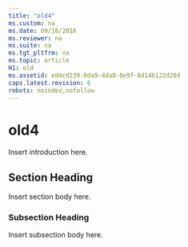 ```yaml
---
title: "old4"
ms.custom: na
ms.date: 09/18/2016
ms.reviewer: na
ms.suite: na
ms.tgt_pltfrm: na
ms.topic: article
H1: old
ms.assetid: ed4cd239-0da9-4da8-8e9f-8d14b122d28d
caps.latest.revision: 6
robots: noindex,nofollow
---
```

# old4
Insert introduction here.  
  
## Section Heading  
 Insert section body here.  
  
### Subsection Heading  
 Insert subsection body here.